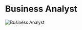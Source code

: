 # Business Analyst

![Business Analyst](https://image.freepik.com/free-vector/website-analysis-seo-reports-analytics-pie-charts-diagrams-computer-monitor-screen-business-financial-analyst-annual-presentation_335657-200.jpg)